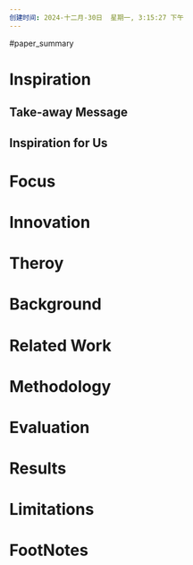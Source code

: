 ```yaml
---
创建时间: 2024-十二月-30日  星期一, 3:15:27 下午
---
```

#paper_summary 

# Inspiration


## Take-away Message




## Inspiration for Us





# Focus



# Innovation



# Theroy



# Background



# Related Work




# Methodology



# Evaluation



# Results



# Limitations


# FootNotes
